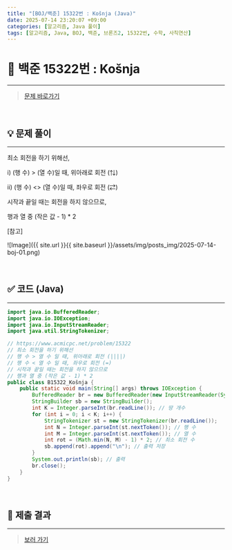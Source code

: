 ```yaml
---
title: "[BOJ/백준] 15322번 : Košnja (Java)"
date: 2025-07-14 23:20:07 +09:00
categories: [알고리즘, Java 풀이]
tags: [알고리즘, Java, BOJ, 백준, 브론즈2, 15322번, 수학, 사칙연산]
---
```


<!-- ========================================================================== -->

# 📘 백준 15322번 : Košnja 

---

> [문제 바로가기](https://www.acmicpc.net/problem/15322)

<br>

<!-- ========================================================================== -->

## 💡 문제 풀이

---


최소 회전을 하기 위해선,

i) (행 수) > (열 수)일 때, 위아래로 회전 (⇅)

ii) (행 수) <> (열 수)일 때, 좌우로 회전 (⇄)

시작과 끝일 때는 회전을 하지 않으므로,

행과 열 중 (작은 값 - 1) * 2

[참고]

![Image]({{ site.url }}{{ site.baseurl }}/assets/img/posts_img/2025-07-14-boj-01.png)

<br>

<!-- ========================================================================== -->

## ✅ 코드 (Java)

---

```java
import java.io.BufferedReader;
import java.io.IOException;
import java.io.InputStreamReader;
import java.util.StringTokenizer;

// https://www.acmicpc.net/problem/15322
// 최소 회전을 하기 위해선
// 행 수 > 열 수 일 때, 위아래로 회전 (||||)
// 행 수 < 열 수 일 때, 좌우로 회전 (=)
// 시작과 끝일 때는 회전을 하지 않으므로
// 행과 열 중 (작은 값 - 1) * 2
public class B15322_Košnja {
	public static void main(String[] args) throws IOException {
		BufferedReader br = new BufferedReader(new InputStreamReader(System.in));
		StringBuilder sb = new StringBuilder();
		int K = Integer.parseInt(br.readLine()); // 땅 개수
		for (int i = 0; i < K; i++) {
			StringTokenizer st = new StringTokenizer(br.readLine());
			int N = Integer.parseInt(st.nextToken()); // 행 수
			int M = Integer.parseInt(st.nextToken()); // 열 수
			int rot = (Math.min(N, M) - 1) * 2; // 최소 회전 수
			sb.append(rot).append("\n"); // 출력 저장
		}
		System.out.println(sb); // 출력
		br.close();
	}
}
```

<br>

<!-- ========================================================================== -->

## 💾 제출 결과

---

> [보러 가기](https://www.acmicpc.net/status?from_mine=1&problem_id=15322&user_id=juyn2000)

<br>

<!-- ========================================================================== -->

<!-- ## 🧩 새롭게 알게 된 점

---



<br> -->

<!-- ========================================================================== -->

<!--

## 🔗 참고한 자료

---

- []()

- []()

<br>
-->
